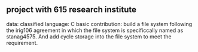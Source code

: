 ## project with 615 research institute
data: classified
language: C
basic contribution: build a file system following the irig106 agreement in which the file system is specificcally named as stanag4575. And add cycle storage into the file system to meet the requirement.
